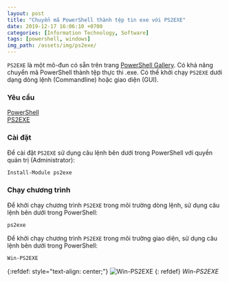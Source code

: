 ```yaml
---
layout: post
title: "Chuyển mã PowerShell thành tệp tin exe với PS2EXE"
date: 2019-12-17 16:06:10 +0700
categories: [Information Technology, Software]
tags: [powershell, windows]
img_path: /assets/img/ps2exe/
---
```


`PS2EXE` là một mô-đun có sẵn trên trang [PowerShell Gallery](https://www.powershellgallery.com/packages/ps2exe). Có khả năng chuyển mã PowerShell thành tệp thực thi .exe. Có thể khởi chạy `PS2EXE` dưới dạng dòng lệnh (Commandline) hoặc giao diện (GUI).  

### Yêu cầu
[PowerShell](https://github.com/PowerShell/PowerShell/releases)  
[PS2EXE](https://github.com/MScholtes/PS2EXE)  

### Cài đặt
Để cài đặt `PS2EXE` sử dụng câu lệnh bên dưới trong PowerShell với quyền quản trị (Administrator):  
```powershell
Install-Module ps2exe
```  

### Chạy chương trình
Để khởi chạy chương trình `PS2EXE` trong môi trường dòng lệnh, sử dụng câu lệnh bên dưới trong PowerShell:
```powershell
ps2exe
```  

Để khởi chạy chương trình `PS2EXE` trong môi trường giao diện, sử dụng câu lệnh bên dưới trong PowerShell:
```powershell
Win-PS2EXE
```
{:refdef: style="text-align: center;"}
![Win-PS2EXE](Win-PS2EXE.jpg)
{: refdef}
_Win-PS2EXE_